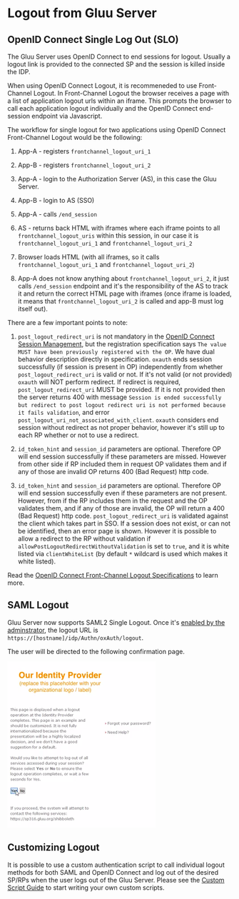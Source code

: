 # Logout from Gluu Server

## OpenID Connect Single Log Out (SLO)

The Gluu Server uses OpenID Connect to end sessions for logout. Usually a logout link is provided to the connected SP and the session is killed inside the IDP. 

When using OpenID Connect Logout, it is recommeneded to use Front-Channel Logout. In Front-Channel Logout the browser receives a page with a list of application logout urls within an iframe. This prompts the browser to call each application logout individually and the OpenID Connect end-session endpoint via Javascript. 

The workflow for single logout for two applications using OpenID Connect Front-Channel Logout would be the following:

1. App-A - registers `frontchannel_logout_uri_1`

1. App-B - registers `frontchannel_logout_uri_2`

1. App-A - login to the Authorization Server (AS), in this case the Gluu Server.

1. App-B - login to AS (SSO)

1. App-A - calls `/end_session`

1. AS - returns back HTML with iframes where each iframe points to all `frontchannel_logout_uris` within this session, in our case it is `frontchannel_logout_uri_1` and `frontchannel_logout_uri_2`

1. Browser loads HTML (with all iframes, so it calls `frontchannel_logout_uri_1` and `frontchannel_logout_uri_2`)

1. App-A does not know anything about `frontchannel_logout_uri_2`, it just calls `/end_session` endpoint and it's the responsibility of the AS to track it and return the correct HTML page with iframes (once iframe is loaded, it means that `frontchannel_logout_uri_2` is called and app-B must log itself out).

There are a few important points to note:

1. `post_logout_redirect_uri` is not mandatory in the [OpenID Connect Session Management](https://openid.net/specs/openid-connect-session-1_0.html), but the registration specification says `The value MUST have been previously registered with the OP`. We have dual behavior description directly in specification. `oxauth` ends session successfully (if session is present in OP) independently from whether `post_logout_redirect_uri` is valid or not. If it's not valid (or not provided) `oxauth` will NOT perform redirect. If redirect is required, `post_logout_redirect_uri` MUST be provided. If it is not provided then the server returns 400 with message `Session is ended successfully but redirect to post logout redirect uri is not performed because it fails validation`, and error `post_logout_uri_not_associated_with_client`. `oxauth` considers end session without redirect as not proper behavior, however it's still up to each RP whether or not to use a redirect.

1. `id_token_hint` and `session_id` parameters are optional. Therefore OP will end session successfully if these parameters are missed. However from other side if RP included them in request OP validates them and if any of those are invalid OP returns 400 (Bad Request) http code.

1. `id_token_hint` and `session_id` parameters are optional. Therefore OP will end session successfully even if these parameters are not present. However, from if the RP includes them in the request and the OP validates them, and if any of those are invalid, the OP will return a 400 (Bad Request) http code. `post_logout_redirect_uri` is validated against the client which takes part in SSO. If a session does not exist, or can not be identified, then an error page is shown. However it is possible to allow a redirect to the RP without validation if `allowPostLogoutRedirectWithoutValidation` is set to `true`, and it is white listed via `clientWhiteList` (by default `*` wildcard is used which makes it white listed).

Read the [OpenID Connect Front-Channel Logout Specifications](http://openid.net/specs/openid-connect-frontchannel-1_0.html) to learn more.

## SAML Logout
Gluu Server now supports SAML2 Single Logout. Once it's [enabled by the adminstrator](../admin-guide/saml.md#saml-single-logout), the logout URL is `https://[hostname]/idp/Authn/oxAuth/logout`.

The user will be directed to the following confirmation page.

![SAML2 SLO Confirmation Page](../img/saml/saml_slo_confirm.png)

## Customizing Logout
It is possible to use a custom authentication script to call individual logout methods for both SAML and OpenID Connect and log out of the desired SP/RPs when the user logs out of the Gluu Server. Please see the [Custom Script Guide](../authn-guide/customauthn.md) to start writing your own custom scripts. 
